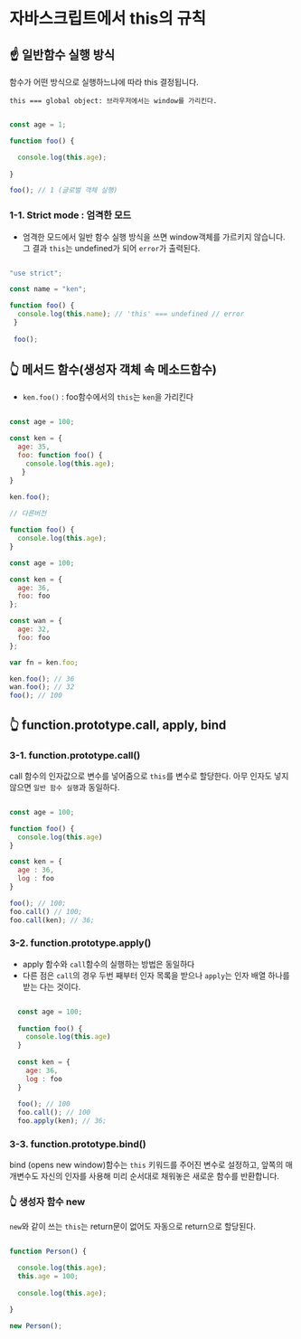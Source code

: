 
# 자바스크립트에서 this의 규칙

## ☝ 일반함수 실행 방식

함수가 어떤 방식으로 실행하느냐에 따라 this 결정됩니다.

`this === global object: 브라우저에서는 window를 가리킨다.`


```js

const age = 1;

function foo() {

  console.log(this.age);
  
}

foo(); // 1 (글로벌 객체 실행)

```

### 1-1. Strict mode : 엄격한 모드

- 엄격한 모드에서 일반 함수 실행 방식을 쓰면 window객체를 가르키지 않습니다. 그 결과 `this`는 undefined가 되어 `error`가 출력된다.

```js

"use strict";

const name = "ken";

function foo() {
  console.log(this.name); // 'this' === undefined // error 
 }
 
 foo(); 

```

## 👆 메서드 함수(생성자 객체 속 메소드함수)

- `ken.foo()` : foo함수에서의 `this`는 `ken`을 가리킨다

```js

const age = 100;

const ken = {
  age: 35,
  foo: function foo() {
    console.log(this.age);
   }
}  
 
ken.foo();

// 다른버전

function foo() {
  console.log(this.age);
}

const age = 100;

const ken = {
  age: 36,
  foo: foo
};

const wan = {
  age: 32,
  foo: foo
};

var fn = ken.foo;

ken.foo(); // 36
wan.foo(); // 32
foo(); // 100

```

## 👆 function.prototype.call, apply, bind

### 3-1. function.prototype.call()

call 함수의 인자값으로 변수를 넣어줌으로 `this`를 변수로 할당한다. 아무 인자도 넣지 않으면 `일반 함수 실행`과 동일하다.

```js

const age = 100;

function foo() {
  console.log(this.age)
}

const ken = {
  age : 36,
  log : foo
}

foo(); // 100;
foo.call() // 100;
foo.call(ken); // 36;

```

### 3-2. function.prototype.apply()

- apply 함수와 `call`함수의 실행하는 방법은 동일하다
- 다른 점은 `call`의 경우 두번 째부터 인자 목록을 받으나 `apply`는 인자 배열 하나를 받는 다는 것이다.

```js

  const age = 100;
  
  function foo() {
    console.log(this.age)
  }
  
  const ken = {
    age: 36,
    log : foo
  }
  
  foo(); // 100
  foo.call(); // 100
  foo.apply(ken); // 36;

```

### 3-3. function.prototype.bind()

bind (opens new window)함수는 `this` 키워드를 주어진 변수로 설정하고, 앞쪽의 매개변수도 자신의 인자를 사용해 미리 순서대로 채워놓은 새로운 함수를 반환합니다.


### 👆 생성자 함수 new

`new`와 같이 쓰는 `this`는 return문이 없어도 자동으로 return으로 할당된다.


```js

function Person() {
  
  console.log(this.age);
  this.age = 100;
  
  console.log(this.age);

}

new Person();

```






